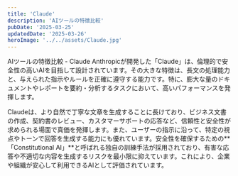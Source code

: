```yaml
---
title: 'Claude'
description: 'AIツールの特徴比較'
pubDate: '2025-03-25'
updatedDate: '2025-03-26'
heroImage: '../../assets/Claude.jpg'
---
```


AIツールの特徴比較 - Claude
Anthropicが開発した「Claude」は、倫理的で安全性の高いAIを目指して設計されています。その大きな特徴は、長文の処理能力と、与えられた指示やルールを正確に遵守する能力です。特に、膨大な量のドキュメントやレポートを要約・分析するタスクにおいて、高いパフォーマンスを発揮します。

Claudeは、より自然で丁寧な文章を生成することに長けており、ビジネス文書の作成、契約書のレビュー、カスタマーサポートの応答など、信頼性と安全性が求められる場面で真価を発揮します。また、ユーザーの指示に沿って、特定の視点やトーンで回答を生成する能力にも優れています。安全性を確保するための**「Constitutional AI」**と呼ばれる独自の訓練手法が採用されており、有害な応答や不適切な内容を生成するリスクを最小限に抑えています。これにより、企業や組織が安心して利用できるAIとして評価されています。
